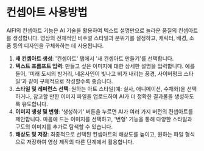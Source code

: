 # 컨셉아트 사용방법

AIFI의 컨셉아트 기능은 AI 기술을 활용하여 텍스트 설명만으로 놀라운 품질의 컨셉아트를 생성합니다. 영상의 전체적인 비주얼 스타일과 분위기를 설정하고, 캐릭터, 배경, 소품 등의 디자인을 구체화하는 데 사용됩니다.

1. **새 컨셉아트 생성**: '컨셉아트' 탭에서 '새 컨셉아트 만들기'를 선택합니다.
2. **텍스트 프롬프트 입력**: 만들고 싶은 이미지에 대한 상세한 설명을 입력합니다. 예를 들어, '미래 도시의 밤거리, 네온사인이 빛나고 비가 내리는 풍경, 사이버펑크 스타일'과 같이 구체적으로 작성할수록 좋습니다.
3. **스타일 및 레퍼런스 선택**: 원하는 아트 스타일(예: 실사, 애니메이션, 수채화)을 선택하거나, 참고할 만한 이미지 파일을 업로드하여 AI가 더 정확한 결과물을 생성하도록 유도합니다.
4. **이미지 생성 및 변형**: '생성하기' 버튼을 누르면 AI가 여러 가지 버전의 컨셉아트를 제안합니다. 마음에 드는 이미지를 선택하고, '변형' 기능을 통해 다양한 스타일과 구도의 이미지를 추가로 탐색할 수 있습니다.
5. **해상도 및 저장**: 최종적으로 선택된 컨셉아트의 해상도를 높이고, 원하는 파일 형식으로 저장하여 영상 제작의 다른 단계에서 활용합니다.

